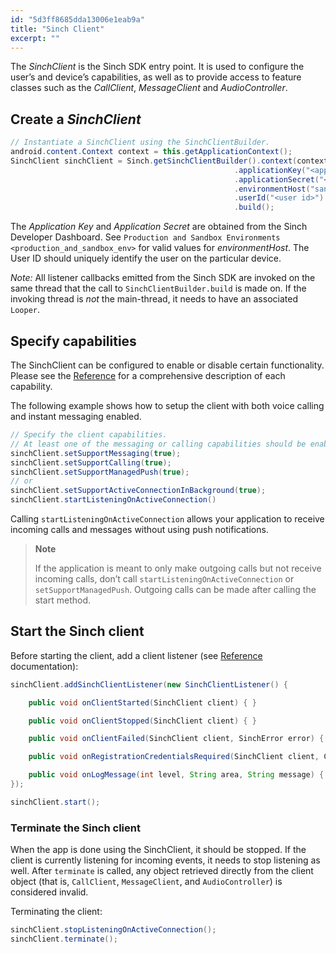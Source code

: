 ```yaml
---
id: "5d3ff8685dda13006e1eab9a"
title: "Sinch Client"
excerpt: ""
---
```

The *SinchClient* is the Sinch SDK entry point. It is used to configure the user’s and device’s capabilities, as well as to provide access to feature classes such as the *CallClient*, *MessageClient* and *AudioController*.

## Create a *SinchClient*
```java
// Instantiate a SinchClient using the SinchClientBuilder.
android.content.Context context = this.getApplicationContext();
SinchClient sinchClient = Sinch.getSinchClientBuilder().context(context)
                                                  .applicationKey("<application key>")
                                                  .applicationSecret("<application secret>")
                                                  .environmentHost("sandbox.sinch.com")
                                                  .userId("<user id>")
                                                  .build();
```


The *Application Key* and *Application Secret* are obtained from the Sinch Developer Dashboard. See `Production and Sandbox Environments <production_and_sandbox_env>` for valid values for *environmentHost*. The User ID should uniquely identify the user on the particular device.

*Note:* All listener callbacks emitted from the Sinch SDK are invoked on the same thread that the call to `SinchClientBuilder.build` is made on. If the invoking thread is *not* the main-thread, it needs to have an associated `Looper`.

## Specify capabilities

The SinchClient can be configured to enable or disable certain functionality. Please see the [Reference](../reference/index.html?com/sinch/android/rtc/SinchClient.html) for a comprehensive description of each capability.

The following example shows how to setup the client with both voice calling and instant messaging enabled.
```java
// Specify the client capabilities. 
// At least one of the messaging or calling capabilities should be enabled.
sinchClient.setSupportMessaging(true);
sinchClient.setSupportCalling(true);
sinchClient.setSupportManagedPush(true);
// or
sinchClient.setSupportActiveConnectionInBackground(true);
sinchClient.startListeningOnActiveConnection()
```


Calling `startListeningOnActiveConnection` allows your application to receive incoming calls and messages without using push notifications.

> **Note**    
>
> If the application is meant to only make outgoing calls but not receive incoming calls, don’t call `startListeningOnActiveConnection` or `setSupportManagedPush`. Outgoing calls can be made after calling the start method.

## Start the Sinch client

Before starting the client, add a client listener (see [Reference](../reference/index.html?com/sinch/android/rtc/SinchClientListener.html) documentation):
```java
sinchClient.addSinchClientListener(new SinchClientListener() {

    public void onClientStarted(SinchClient client) { }

    public void onClientStopped(SinchClient client) { }

    public void onClientFailed(SinchClient client, SinchError error) { }

    public void onRegistrationCredentialsRequired(SinchClient client, ClientRegistration registrationCallback) { }

    public void onLogMessage(int level, String area, String message) { }
});

sinchClient.start();
```


### Terminate the Sinch client

When the app is done using the SinchClient, it should be stopped. If the client is currently listening for incoming events, it needs to stop listening as well. After `terminate` is called, any object retrieved directly from the client object (that is, `CallClient`, `MessageClient`, and `AudioController`) is considered invalid.

Terminating the client:
```java
sinchClient.stopListeningOnActiveConnection();
sinchClient.terminate();
```